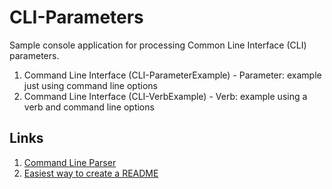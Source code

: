# CLI-Parameters
Sample console application for processing Common Line Interface (CLI) parameters.

1. Command Line Interface (CLI-ParameterExample) - Parameter: example just using command line options
2. Command Line Interface (CLI-VerbExample) - Verb: example using a verb and command line options

Links
---
1. [Command Line Parser](https://github.com/commandlineparser/commandline/wiki)
2. [Easiest way to create a README](https://readme.so/)

